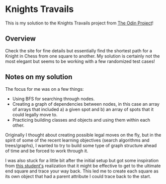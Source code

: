# Knights Travails

This is my solution to the Knights Travails project from [The Odin Project](https://www.theodinproject.com/lessons/ruby-knights-travails)!

## Overview
Check the site for fine details but essentially find the shortest path for a Knight in Chess from one square to another. My solution is certainly not the most elegant but seems to be working with a few randomized test cases!

## Notes on my solution
The focus for me was on a few things:
- Using BFS for searching through nodes.
- Creating a graph of dependencies between nodes, in this case an array of arrays that included a) a given spot and b) an array of spots that it could legally move to.
- Practicing building classes and objects and using them within each other.

Originally I thought about creating possible legal moves on the fly, but in the spirit of some of the recent learning objectives (search algorithms and trees/graphs), I wanted to try to build some type of graph structure ahead of time and be forced to work through it.

I was also stuck for a little bit after the initial setup but got some inspiration from [this student's](https://github.com/qpongratz/knights-travails) realization that it might be effective to get to the ultimate end square and trace your way back. This led me to create each square as its own object that had a parent attribute I could trace back to the start.

